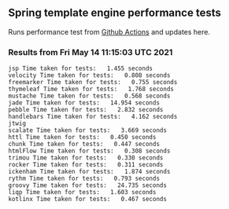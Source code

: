 
## Spring template engine performance tests

Runs performance test from [Github Actions](https://github.com/ozkanpakdil/spring-comparing-template-engines/actions) and updates here.

### Results from Fri May 14 11:15:03 UTC 2021

```
jsp Time taken for tests:   1.455 seconds
velocity Time taken for tests:   0.808 seconds
freemarker Time taken for tests:   0.755 seconds
thymeleaf Time taken for tests:   1.768 seconds
mustache Time taken for tests:   0.568 seconds
jade Time taken for tests:   14.954 seconds
pebble Time taken for tests:   2.832 seconds
handlebars Time taken for tests:   4.162 seconds
jtwig 
scalate Time taken for tests:   3.669 seconds
httl Time taken for tests:   0.450 seconds
chunk Time taken for tests:   0.447 seconds
htmlFlow Time taken for tests:   0.308 seconds
trimou Time taken for tests:   0.330 seconds
rocker Time taken for tests:   0.311 seconds
ickenham Time taken for tests:   1.874 seconds
rythm Time taken for tests:   0.793 seconds
groovy Time taken for tests:   24.735 seconds
liqp Time taken for tests:   1.603 seconds
kotlinx Time taken for tests:   0.467 seconds
```

